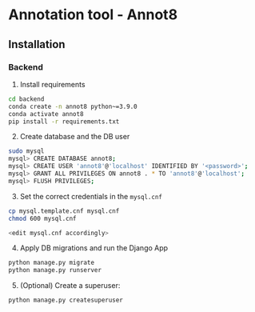 # Annotation tool - Annot8

## Installation

### Backend

1. Install requirements
```bash
cd backend
conda create -n annot8 python~=3.9.0
conda activate annot8
pip install -r requirements.txt
```

2. Create database and the DB user
```bash
sudo mysql
mysql> CREATE DATABASE annot8;
mysql> CREATE USER 'annot8'@'localhost' IDENTIFIED BY '<password>';
mysql> GRANT ALL PRIVILEGES ON annot8 . * TO 'annot8'@'localhost';
mysql> FLUSH PRIVILEGES;
```
3. Set the correct credentials in the `mysql.cnf`
```bash
cp mysql.template.cnf mysql.cnf
chmod 600 mysql.cnf

<edit mysql.cnf accordingly>
```



4. Apply DB migrations and run the Django App

```bash
python manage.py migrate
python manage.py runserver
```

5. (Optional) Create a superuser:

```bash
python manage.py createsuperuser
```
